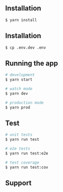 ## Installation

```bash
$ yarn install
```

## Installation

```bash
$ cp .env.dev .env
```

## Running the app

```bash
# development
$ yarn start

# watch mode
$ yarn dev

# production mode
$ yarn prod
```

## Test

```bash
# unit tests
$ yarn run test

# e2e tests
$ yarn run test:e2e

# test coverage
$ yarn run test:cov
```

## Support
